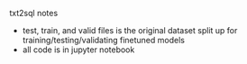txt2sql notes    
- test, train, and valid files is the original dataset split up for training/testing/validating finetuned models
- all code is in jupyter notebook

